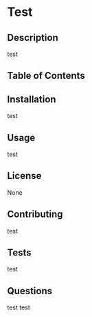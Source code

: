 # Test

  ## Description
  test

  ## Table of Contents
  

  ## Installation
  test

  ## Usage
  test

  ## License
  None

  ## Contributing
  test

  ## Tests
  test

  ## Questions
  test
  test


